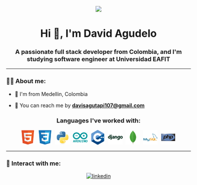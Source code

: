 <div align="center">
    <img src="https://media.giphy.com/media/qgQUggAC3Pfv687qPC/giphy.gif" width="200">
    <h1 align="center">Hi 👋, I'm David Agudelo</h1>
    <h3 align="center"> A passionate full stack developer from Colombia, and I'm studying software engineer at Universidad EAFIT </h3>
</div>

---
### 🧑‍💻 About me:

- 📍 I'm from Medellin, Colombia

- 🧭 You can reach me by **davisagutapi107@gmail.com**

<div align="center">
    <h3> Languages I've worked with: </h3>
    <img src="https://github.com/devicons/devicon/blob/master/icons/html5/html5-original.svg" title="HTML5" alt="HTML" width="40" height="40">&nbsp;
    <img src="https://github.com/devicons/devicon/blob/master/icons/css3/css3-original.svg" width="40" height="40">&nbsp;
    <img src="https://github.com/devicons/devicon/blob/master/icons/python/python-original.svg" width="40" height="40">&nbsp;
    <img src="https://github.com/devicons/devicon/blob/master/icons/arduino/arduino-original-wordmark.svg" width="40" height="40">&nbsp;
    <img src="https://github.com/devicons/devicon/blob/master/icons/cplusplus/cplusplus-original.svg" width="40" height="40">&nbsp;
    <img src="https://github.com/devicons/devicon/blob/master/icons/django/django-plain-wordmark.svg" width="40" height="40">&nbsp;
    <img src="https://github.com/devicons/devicon/blob/master/icons/mongodb/mongodb-original.svg" width="40" height="40">&nbsp;
    <img src="https://github.com/devicons/devicon/blob/master/icons/mysql/mysql-original-wordmark.svg" width="40" height="40">&nbsp;
    <img src="https://github.com/devicons/devicon/blob/master/icons/php/php-original.svg" width="40" height="40">&nbsp;
</div>

---
### 📒 Interact with me:
<div align="center">
    <a href="https://www.linkedin.com/in/david-agudelo-tapias-877b61257/" target="_blank">
        <img src=https://img.shields.io/badge/linkedin-%231E77B5.svg?&style=for-the-badge&logo=linkedin&logoColor=white alt=linkedin style="margin-bottom: 5px;" />
    </a>
</div>  
